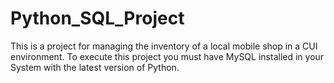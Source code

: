 # Python_SQL_Project
This is a project for managing the inventory of a local mobile shop in a CUI environment.
To execute this project you must have MySQL installed in your System with the latest version of Python.
